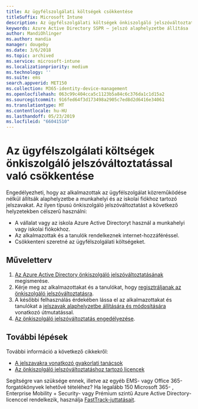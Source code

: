 ```yaml
---
title: Az ügyfélszolgálati költségek csökkentése
titleSuffix: Microsoft Intune
description: Az ügyfélszolgálati költségek önkiszolgáló jelszóváltoztatással való csökkentése
keywords: Azure Active Directory SSPR – jelszó alaphelyzetbe állítása
author: MandiOhlinger
ms.author: mandia
manager: dougeby
ms.date: 3/6/2018
ms.topic: archived
ms.service: microsoft-intune
ms.localizationpriority: medium
ms.technology: ''
ms.suite: ems
search.appverid: MET150
ms.collection: M365-identity-device-management
ms.openlocfilehash: 063c99c404cca5c1123b5a84c6c376da1c1d15a2
ms.sourcegitcommit: 916fed64f3d173498a2905c7ed8d2d6416e34061
ms.translationtype: MT
ms.contentlocale: hu-HU
ms.lasthandoff: 05/23/2019
ms.locfileid: "66041510"
---
```

# <a name="reduce-help-desk-costs-with-self-service-password-reset"></a>Az ügyfélszolgálati költségek önkiszolgáló jelszóváltoztatással való csökkentése

Engedélyezheti, hogy az alkalmazottak az ügyfélszolgálat közreműködése nélkül állítsák alaphelyzetbe a munkahelyi és az iskolai fiókhoz tartozó jelszavakat. Az ilyen típusú önkiszolgáló jelszóváltoztatást a következő helyzetekben célszerű használni:
* A vállalat vagy az iskola Azure Active Directoryt használ a munkahelyi vagy iskolai fiókokhoz.
* Az alkalmazottak és a tanulók rendelkeznek internet-hozzáféréssel.
* Csökkenteni szeretné az ügyfélszolgálati költségeket.

## <a name="action-plan"></a>Műveletterv

1. [Az Azure Active Directory önkiszolgáló jelszóváltoztatásának](https://docs.microsoft.com/azure/active-directory/active-directory-passwords-overview) megismerése. 
2. Kérje meg az alkalmazottakat és a tanulókat, hogy [regisztráljanak az önkiszolgáló jelszóváltoztatásra](https://docs.microsoft.com/azure/active-directory/active-directory-passwords-reset-register).
3. A későbbi felhasználás érdekében lássa el az alkalmazottakat és tanulókat a [jelszavak alaphelyzetbe állítására és módosítására](https://docs.microsoft.com/azure/active-directory/active-directory-passwords-update-your-own-password) vonatkozó útmutatással.
4. [Az önkiszolgáló jelszóváltoztatás engedélyezése](https://docs.microsoft.com/azure/active-directory/active-directory-passwords-getting-started).

## <a name="next-steps"></a>További lépések

További információ a következő cikkekről:
* [A jelszavakra vonatkozó gyakorlati tanácsok](https://docs.microsoft.com/azure/active-directory/active-directory-secure-passwords) 
* [Az önkiszolgáló jelszóváltoztatáshoz tartozó licencek](https://docs.microsoft.com/azure/active-directory/active-directory-secure-passwords)

Segítségre van szüksége ennek, illetve az egyéb EMS- vagy Office 365-forgatókönyvek lehetővé tételéhez? Ha legalább 150 Microsoft 365- , Enterprise Mobility + Security- vagy Prémium szintű Azure Active Directory-licenccel rendelkezik, használja [FastTrack-juttatásait](https://docs.microsoft.com/enterprise-mobility-security/solutions/enterprise-mobility-fasttrack-program).

